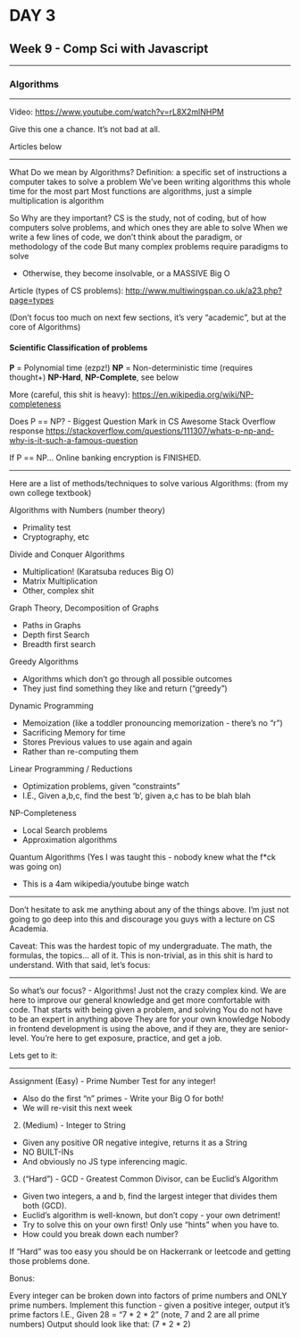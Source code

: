 # DAY 3

## Week 9 - Comp Sci with Javascript
-------------------------

### Algorithms
-------------------------

Video:
<https://www.youtube.com/watch?v=rL8X2mlNHPM>

Give this one a chance. It’s not bad at all.

Articles below

-------------------------

What Do we mean by Algorithms?
Definition: a specific set of instructions a computer takes to solve a problem
We’ve been writing algorithms this whole time for the most part
Most functions are algorithms, just a simple multiplication is algorithm

So Why are they important?
CS is the study, not of coding, but of how computers solve problems, and which ones they are able to solve
When we write a few lines of code, we don’t think about the paradigm, or methodology of the code
But many complex problems require paradigms to solve

- Otherwise, they become insolvable, or a MASSIVE Big O

Article (types of CS problems):
<http://www.multiwingspan.co.uk/a23.php?page=types>

(Don’t focus too much on next few sections, it’s very “academic”, but at the core of Algorithms)

#### Scientific Classification of problems

**P** = Polynomial time (ezpz!)
**NP** = Non-deterministic time (requires thought+)
**NP-Hard**, **NP-Complete**, see below

More (careful, this shit is heavy):
<https://en.wikipedia.org/wiki/NP-completeness>

Does P == NP? - Biggest Question Mark in CS
Awesome Stack Overflow response
<https://stackoverflow.com/questions/111307/whats-p-np-and-why-is-it-such-a-famous-question>

If P == NP... Online banking encryption is FINISHED.

-------------------------

Here are a list of methods/techniques to solve various Algorithms:
(from my own college textbook)

Algorithms with Numbers (number theory)
- Primality test
- Cryptography, etc

Divide and Conquer Algorithms
- Multiplication! (Karatsuba reduces Big O)
- Matrix Multiplication
- Other, complex shit

Graph Theory, Decomposition of Graphs
- Paths in Graphs
- Depth first Search
- Breadth first search

Greedy Algorithms
- Algorithms which don’t go through all possible outcomes
- They just find something they like and return (“greedy”)

Dynamic Programming
- Memoization (like a toddler pronouncing memorization - there’s no “r”)
- Sacrificing Memory for time
- Stores Previous values to use again and again
- Rather than re-computing them

Linear Programming / Reductions
- Optimization problems, given “constraints”
- I.E., Given a,b,c, find the best ‘b’, given a,c has to be blah blah

NP-Completeness
- Local Search problems
- Approximation algorithms

Quantum Algorithms (Yes I was taught this - nobody knew what the f*ck was going on)
- This is a 4am wikipedia/youtube binge watch

-------------------------

Don’t hesitate to ask me anything about any of the things above.
I’m just not going to go deep into this and discourage you guys with a lecture on CS Academia.

Caveat: This was the hardest topic of my undergraduate. The math, the formulas, the topics... all of it.
This is non-trivial, as in this shit is hard to understand. With that said, let’s focus:

-------------------------

So what’s our focus? - Algorithms!
Just not the crazy complex kind.
We are here to improve our general knowledge and get more comfortable with code.
That starts with being given a problem, and solving
You do not have to be an expert in anything above
They are for your own knowledge
Nobody in frontend development is using the above, and if they are, they are senior-level.
You’re here to get exposure, practice, and get a job.

Lets get to it:

-------------------------

Assignment
(Easy) - Prime Number Test for any integer!
- Also do the first “n” primes - Write your Big O for both!
- We will re-visit this next week

2. (Medium) - Integer to String
- Given any positive OR negative integive, returns it as a String
- NO BUILT-INs
- And obviously no JS type inferencing magic.

3. (“Hard”) - GCD - Greatest Common Divisor, can be Euclid’s Algorithm
- Given two integers, a and b, find the largest integer that divides them both (GCD).
- Euclid’s algorithm is well-known, but don’t copy - your own detriment!
- Try to solve this on your own first! Only use “hints” when you have to.
- How could you break down each number?

If “Hard” was too easy you should be on Hackerrank or leetcode and getting those problems done.

Bonus:

Every integer can be broken down into factors of prime numbers and ONLY prime numbers.
Implement this function - given a positive integer, output it’s prime factors
I.E., Given 28 = “7 * 2 * 2” (note, 7 and 2 are all prime numbers)
Output should look like that: (7 * 2 * 2)
